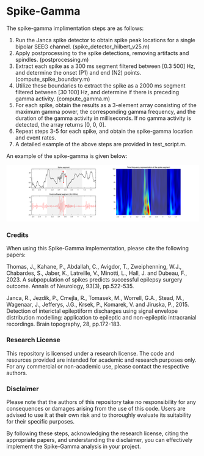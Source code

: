 # Spike-Gamma

The spike-gamma implimentation steps are as follows:

1. Run the Janca spike detector to obtain spike peak locations for a single bipolar SEEG channel. (spike_detector_hilbert_v25.m)
2. Apply postprocessing to the spike detections, removing artifacts and spindles. (postprocessing.m)
3. Extract each spike as a 300 ms segment filtered between [0.3 500] Hz, and determine the onset (P1) and end (N2) points. (compute_spike_boundary.m)
4. Utilize these boundaries to extract the spike as a 2000 ms segment filtered between [30 100] Hz, and determine if there is preceding gamma activity. (compute_gamma.m)
5. For each spike, obtain the results as a 3-element array consisting of the maximum gamma power, the corresponding gamma frequency, and the duration of the gamma activity in milliseconds. If no gamma activity is detected, the array returns [0, 0, 0].
6. Repeat steps 3-5 for each spike, and obtain the spike-gamma location and event rates.
7. A detailed example of the above steps are provided in test_script.m.

An example of the spike-gamma is given below:

![Spike-gamma example](example.png)


### Credits

When using this Spike-Gamma implementation, please cite the following papers:

Thomas, J., Kahane, P., Abdallah, C., Avigdor, T., Zweiphenning, W.J., Chabardes, S., Jaber, K., Latreille, V., Minotti, L., Hall, J. and Dubeau, F., 2023. A subpopulation of spikes predicts successful epilepsy surgery outcome. Annals of Neurology, 93(3), pp.522-535.

Janca, R., Jezdik, P., Cmejla, R., Tomasek, M., Worrell, G.A., Stead, M., Wagenaar, J., Jefferys, J.G., Krsek, P., Komarek, V. and Jiruska, P., 2015. Detection of interictal epileptiform discharges using signal envelope distribution modelling: application to epileptic and non-epileptic intracranial recordings. Brain topography, 28, pp.172-183.

### Research License
This repository is licensed under a research license. The code and resources provided are intended for academic and research purposes only. For any commercial or non-academic use, please contact the respective authors.

### Disclaimer
Please note that the authors of this repository take no responsibility for any consequences or damages arising from the use of this code. Users are advised to use it at their own risk and to thoroughly evaluate its suitability for their specific purposes.

By following these steps, acknowledging the research license, citing the appropriate papers, and understanding the disclaimer, you can effectively implement the Spike-Gamma analysis in your project.




